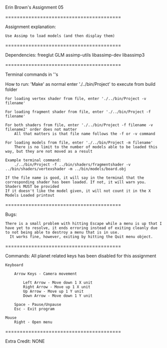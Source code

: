 Erin Brown's Assignment 05

========================================

Assignment explanation:

    Use Assimp to load models (and then display them)

========================================

Dependencies:
    freeglut
    GLM
    assimp-utils
    libassimp-dev
    libassimp3

========================================

Terminal commands in ''s

How to run:
    'Make' as normal
    enter './../bin/Project' to execute from build folder

    For loading vertex shader from file, enter './../bin/Project -v filename'

    For loading fragment shader from file, enter './../bin/Project -f filename'

    For both shaders from file, enter './../bin/Project -f filename -v filename2' order does not matter
        All that matters is that file name follows the -f or -v command

    For loading models from file, enter './../bin/Project -m filename'
        There is no limit to the number of models able to be loaded this way, but they are not moved as a result

    Example terminal command:
        ./../bin/Project -f ../bin/shaders/fragmentshader -v ../bin/shaders/vertexshader -m ../bin/models/board.obj

    If the file name is good, it will say in the terminal that the corresponding shader has been loaded. If not, it will warn you. Shaders MUST be provided
    If it doesn't like the model given, it will not count it in the X Models Loaded printout

========================================

Bugs:

    There is a small problem with hitting Escape while a menu is up that I have yet to resolve, it ends erroring instead of exiting cleanly due to not being able to destroy a menu that is in use.
      It works fine, however, exiting by hitting the Quit menu object.

========================================

Commands:
    All planet related keys has been disabled for this assignment

    Keyboard

        Arrow Keys - Camera movement

            Left Arrow - Move down 1 X unit
            Right Arrow - Move up 1 X unit
            Up Arrow - Move up 1 Y unit
            Down Arrow - Move down 1 Y unit

        Space - Pause/Unpause
        Esc - Exit program

    Mouse
        Right - Open menu

========================================

Extra Credit: NONE
